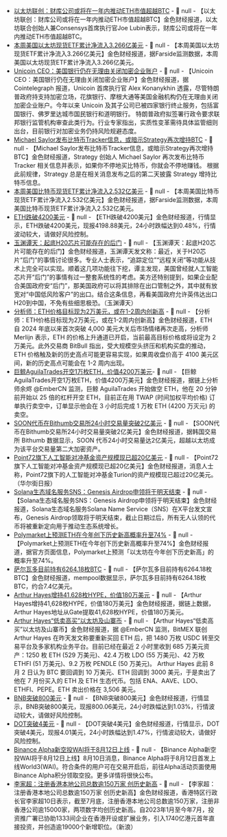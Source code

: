 - [以太坊联创：财库公司或将在一年内推动ETH市值超越BTC](https://x.com/coinbureau/status/1954432525717168380) - 📰 null - 【以太坊联创：财库公司或将在一年内推动ETH市值超越BTC】金色财经报道，以太坊联合创始人兼Consensys首席执行官Joe Lubin表示，财库公司或将在一年内推动ETH市值超越BTC。
- [本周美国以太坊现货ETF累计净流入3.266亿美元](https://farside.co.uk/?p=1518) - 📰 null - 【本周美国以太坊现货ETF累计净流入3.266亿美元】金色财经报道，据Farside监测数据，本周美国以太坊现货ETF累计净流入3.266亿美元。
- [​​Unicoin CEO：美国银行仍在无理由关闭加密企业账户​]() - 📰 null - 【​​Unicoin CEO：美国银行仍在无理由关闭加密企业账户​】金色财经报道，据 Cointelegraph 报道，Unicoin 首席执行官 Alex Konanykhin 透露，尽管特朗普政府持支持加密立场，花旗银行、摩根大通等美国金融机构仍在无理由关闭加密企业账户。今年以来 Unicoin 及其子公司已被四家银行终止服务，包括富国银行、佛罗里达城市国民银行和道明银行。 
特朗普政府拟签署行政令要求联邦银行监管机构审查此类行为。行业专家指出，实质性变革需待具体监管细则出台，目前银行对加密业务仍持风险规避态度。
- [Michael Saylor发布比特币Tracker信息，或暗示Strategy再次增持BTC]() - 📰 null - 【Michael Saylor发布比特币Tracker信息，或暗示Strategy再次增持BTC】金色财经报道，Strategy 创始人 Michael Saylor 再次发布比特币 Tracker 相关信息并表示，如果你不停地买比特币，你就会不停地赚钱。 
根据此前规律，Strategy 总是在相关消息发布之后的第二天披露 Strategy 增持比特币信息。
- [本周美国比特币现货ETF累计净流入2.532亿美元](https://farside.co.uk/btc/) - 📰 null - 【本周美国比特币现货ETF累计净流入2.532亿美元】金色财经报道，据Farside监测数据，本周美国比特币现货ETF累计净流入2.532亿美元。
- [ETH跌破4200美元]() - 📰 null - 【ETH跌破4200美元】金色财经报道，行情显示，ETH跌破4200美元，现报4198.88美元，24小时跌幅达到0.48%，行情波动较大，请做好风险控制。
- [玉渊谭天：起底H20芯片可能存在的后门]() - 📰 null - 【玉渊谭天：起底H20芯片可能存在的后门】金色财经报道，玉渊谭天发文称：最近，关于H20芯片“后门”的事情讨论很多。专业人士表示，“追踪定位”“远程关闭”等功能从技术上完全可以实现。顺着这几项功能往下挖，谭主发现，美国曾经就人工智能芯片开“后门”的事情有过一整套系统性的考虑。美方还特别提到，如果企业配合美国政府安“后门”，那美国政府可以将其排除在出口管制之外，其中就有放宽对“中国低风险客户”的出口。结合这条信息，再看美国政府允许英伟达出口H20到中国，不免有些细思极恐。（玉渊谭天）
- [分析师：ETH价格目标现为2万美元，或在1-2周内创新高](https://cointelegraph.com/news/ether-price-target-now-20k-eth-preps-all-time-high-in-1-2-weeks) - 📰 null - 【分析师：ETH价格目标现为2万美元，或在1-2周内创新高】金色财经报道，ETH 自 2024 年底以来首次突破 4,000 美元大关后市场情绪再次走高，分析师 Merlijn 表示，ETH 的价格上升通道已开启，当前最高目标价格或将设定为 2 万美元。此外交易商 BitBull 指出，受大规模空头挤压和机构买盘的推动，ETH 价格触及新的历史高点可能更容易实现，如果周收盘价高于 4100 美元区间，新的历史高点可能会在 1-2 周内出现。
- [巨鲸AguilaTrades开空1万枚ETH，价值4200万美元​](https://x.com/EmberCN/status/1954486735154626770) - 📰 null - 【巨鲸AguilaTrades开空1万枚ETH，价值4200万美元​】金色财经报道，据链上分析师余烬 @EmberCN 监测，巨鲸 AguilaTrades 开始做空 ETH，他在 20 分钟前开始以 25 倍的杠杆开空 ETH，目前正在用 TWAP (时间加权平均价格) 订单执行卖空中，订单显示他会在 3 小时后完成 1 万枚 ETH (4200 万灭元) 的卖空。
- [SOON代币在Bithumb交易所24小时交易量突破2亿美元​]() - 📰 null - 【SOON代币在Bithumb交易所24小时交易量突破2亿美元​】金色财经报道，据韩国交易所 Bithumb 数据显示，SOON 代币24小时交易量达2亿美元，超越以太坊成为该平台交易量第二大加密资产。
- [Point72旗下人工智能对冲基金资产规模现已超20亿美元]() - 📰 null - 【Point72旗下人工智能对冲基金资产规模现已超20亿美元】金色财经报道，消息人士称，Point72旗下的人工智能对冲基金Turion的资产规模现已超过20亿美元。（华尔街日报）
- [Solana生态域名服务SNS：Genesis Airdrop申领将于明天结束](https://x.com/sns/status/1954453254068138210) - 📰 null - 【Solana生态域名服务SNS：Genesis Airdrop申领将于明天结束】金色财经报道，Solana生态域名服务Solana Name Service（SNS）在X平台发文宣布，Genesis Airdrop领取将于明天结束，截止日期过后，所有无人认领的代币将被重新定向用于推动生态系统增长。
- [Polymarket上预测ETH在今年创下历史新高概率升至74%]() - 📰 null - 【Polymarket上预测ETH在今年创下历史新高概率升至74%】金色财经报道，据官方页面信息，Polymarket上预测「以太坊在今年创下历史新高」的概率升至74%。
- [萨尔瓦多目前持有6264.18枚BTC]() - 📰 null - 【萨尔瓦多目前持有6264.18枚BTC】金色财经报道，mempool数据显示，萨尔瓦多目前持有6264.18枚BTC，约合7.4亿美元。
- [Arthur Hayes增持41,628枚HYPE，价值180万美元]() - 📰 null - 【Arthur Hayes增持41,628枚HYPE，价值180万美元】金色财经报道，据链上数据，Arthur Hayes地址从Gate提取41,628枚HYPE，价值180万美元。
- [Arthur Hayes“低卖高买”以太坊及山寨币]() - 📰 null - 【Arthur Hayes“低卖高买”以太坊及山寨币】金色财经报道，据 @EmberCN 监测，BitMEX 联创 Arthur Hayes 在昨天发文称要重新买回 ETH 后，把 1480 万枚 USDC 转至交易平台及多家机构业务平台。目前已经在最近 2 小时里收到 685 万美元资产：1250 枚 ETH (529 万美元)、42.4 万枚 LDO (55 万美元)、42 万枚 ETHFI (51 万美元)、9.2 万枚 PENDLE (50 万美元)。 
Arthur Hayes 此前 8 月 2 日认为 BTC 要回调到 10 万美元、ETH 回调到 3000 美元，于是卖出了他在 7 月份买入的 ETH 及 ETH 生态代币。包括 ENA、AAVE、LDO、ETHFI、PEPE。ETH 卖出价格在 3,506 美元。
- [BNB突破800美元]() - 📰 null - 【BNB突破800美元】金色财经报道，行情显示，BNB突破800美元，现报800.06美元，24小时跌幅达到1.03%，行情波动较大，请做好风险控制。
- [DOT突破4美元]() - 📰 null - 【DOT突破4美元】金色财经报道，行情显示，DOT突破4美元，现报4.01美元，24小时跌幅达到1.47%，行情波动较大，请做好风险控制。
- [Binance Alpha新空投WAI将于8月12日上线]() - 📰 null - 【Binance Alpha新空投WAI将于8月12日上线】8月10日消息，Binance Alpha将于8月12日首发上线World3(WAI)。符合条件的用户可在交易开启后，前往Alpha活动页面使用Binance Alpha积分领取空投。更多详情将很快公布。
- [李家超：注册香港本地公司总数逾150万家 创历史新高]() - 📰 null - 【李家超：注册香港本地公司总数逾150万家 创历史新高】金色财经报道，香港特区行政长官李家超10日表示，截至7月底，注册香港本地公司总数逾150万家，注册非香港公司逾15000家，两项数字均创历史新高。自2023年1月至今年7月，投资推广署已协助1333间企业在香港开设或扩展业务，引入1740亿港元首年直接投资，并创造逾19000个新增职位。（新浪）
